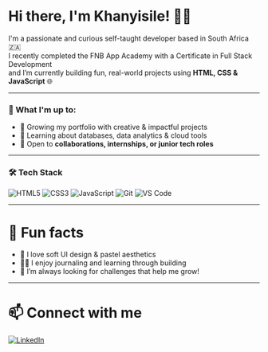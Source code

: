 # Hi there, I'm Khanyisile! 👋🏽

I'm a passionate and curious self-taught developer based in South Africa 🇿🇦  
I recently completed the FNB App Academy with a Certificate in Full Stack Development  
and I’m currently building fun, real-world projects using **HTML, CSS & JavaScript** 🌐

---

### 💼 What I'm up to:
- 🌸 Growing my portfolio with creative & impactful projects  
- 🧠 Learning about databases, data analytics & cloud tools  
- 🤝 Open to **collaborations, internships, or junior tech roles**

---

### 🛠️ Tech Stack
![HTML5](https://img.shields.io/badge/HTML5-F06529?style=flat&logo=html5&logoColor=white)
![CSS3](https://img.shields.io/badge/CSS3-1572B6?style=flat&logo=css3&logoColor=white)
![JavaScript](https://img.shields.io/badge/JavaScript-F7DF1E?style=flat&logo=javascript&logoColor=black)
![Git](https://img.shields.io/badge/Git-F05032?style=flat&logo=git&logoColor=white)
![VS Code](https://img.shields.io/badge/VS_Code-007ACC?style=flat&logo=visual-studio-code&logoColor=white)

---

# 🌟 Fun facts
- 🧁 I love soft UI design & pastel aesthetics  
- ✍🏽 I enjoy journaling and learning through building  
- 🧩 I’m always looking for challenges that help me grow!

---

# 📫 Connect with me
[![LinkedIn](https://img.shields.io/badge/-LinkedIn-blue?style=flat&logo=Linkedin&logoColor=white)](https://www.linkedin.com/in/khanyisile-khambule-96400b209)
